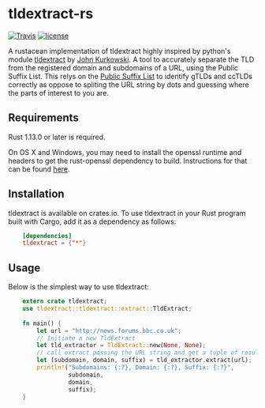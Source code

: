 # tldextract-rs
[![Travis](https://img.shields.io/travis/msmakhlouf/tldextract-rs.svg?style=flat-square)](https://travis-ci.org/msmakhlouf/tldextract-rs) [![license](https://img.shields.io/github/license/msmakhlouf/tldextract-rs.svg?style=flat-square)]()

A rustacean implementation of tldextract highly inspired by python's module [tldextract](https://github.com/john-kurkowski/tldextract) by [John Kurkowski](https://github.com/john-kurkowski).
A tool to accurately separate the TLD from the registered domain and subdomains of a URL, using the Public Suffix List.
This relys on the [Public Suffix List](http://www.publicsuffix.org/) to identify gTLDs and ccTLDs correctly as oppose to spliting the URL string by dots and guessing where the parts of interest to you are.

## Requirements

Rust 1.13.0 or later is required.

On OS X and Windows, you may need to install the openssl runtime and headers to get the rust-openssl dependency to build. Instructions for that can be found [here](https://github.com/sfackler/rust-openssl#building).

## Installation

tldextract is available on crates.io. To use tldextract in your Rust program built with Cargo, add it as a dependency as follows:
```toml
    [dependencies]
    tldextract = {"*"}
```

## Usage

Below is the simplest way to use tldextract:
```rust
    extern crate tldextract;
    use tldextract::tldextract::extract::TldExtract;
    
    fn main() {
        let url = "http://news.forums.bbc.co.uk";
        // Initiate a new TldExtract
        let tld_extractor = TldExtract::new(None, None);
        // call extract passing the URL string and get a tuple of results
        let (subdomain, domain, suffix) = tld_extractor.extract(url);
        println!("Subdomains: {:?}, Domain: {:?}, Suffix: {:?}",
                 subdomain,
                 domain,
                 suffix);
    }
```
